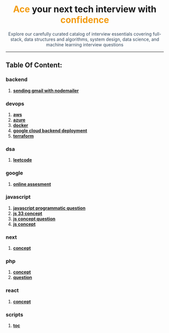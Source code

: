 <div align="center">
    <h1><span style="color:#f39c12;">Ace</span> your next tech interview with <span style="color:#f39c12;">confidence</span></h1>
    <p style="color:#34495e; max-width: 800px;">Explore our carefully curated catalog of interview essentials covering full-stack, data structures and algorithms, system design, data science, and machine learning interview questions</p>
</div>

---

## Table Of Content:
### backend
1. **[sending gmail with nodemailer](backend/sending-gmail-with-nodemailer)**
  
### devops
1. **[aws](devops/aws)**
1. **[azure](devops/azure)**
1. **[docker](devops/docker)**
1. **[google cloud backend deployment](devops/google-cloud-backend-deployment)**
1. **[terraform](devops/terraform)**
  
### dsa
1. **[leetcode](dsa/leetcode)**
  
### google
1. **[online assesment](google/online-assesment)**
  
### javascript
1. **[javascript programmatic question](javascript/javascript-programmatic-question)**
1. **[js 33 concept](javascript/js-33-concept)**
1. **[js concept question](javascript/js-concept-question)**
1. **[js concept](javascript/js-concept)**
  
### next
1. **[concept](next/concept)**
  
### php
1. **[concept](php/concept)**
1. **[question](php/question)**
  
### react
1. **[concept](react/concept)**
  
### scripts
1. **[toc](scripts/toc)**
  
